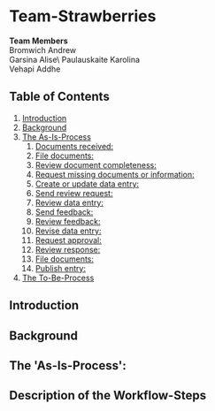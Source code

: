 # Team-Strawberries

**Team Members**\
Bromwich Andrew\
Garsina Alise\ 
Paulauskaite Karolina\
Vehapi Addhe

## Table of Contents
1. [Introduction](introduction)
2. [Background](background)
3. [The As-Is-Process](#the-as-is-process)
    1. [Documents received:](#documents-received)    
    2. [File documents:](#file-documents)    
    3. [Review document completeness:](#review-document-completeness)    
    4. [Request missing documents or information:](#request-missing-documents-or-information)    
    5. [Create or update data entry:](#create-or-update-data-entry)
    6. [Send review request:](#send-review-request)
    7. [Review data entry:](#review-data-entry)
    8. [Send feedback:](#send-feedback)
    9. [Review feedback:](#review-feedback)
   10. [Revise data entry:](#revise-data-entry)
   11. [Request approval:](#request-approval)
   12. [Review response:](#review-response)
   13. [File documents:](#file-documents)
   14. [Publish entry:](#publish-entry)
4. [The To-Be-Process](#the-to-be-process)

## Introduction

## Background

## The 'As-Is-Process':

## Description of the Workflow-Steps
